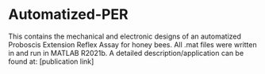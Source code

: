 # Automatized-PER
This contains the mechanical and electronic designs of an automatized Proboscis Extension Reflex Assay for honey bees. All .mat files were written in and run in MATLAB R2021b. 
A detailed description/application can be found at: [publication link]

